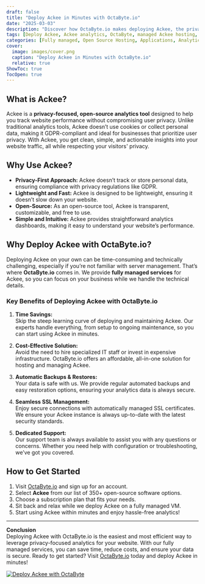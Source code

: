 ```yaml
---
draft: false
title: "Deploy Ackee in Minutes with OctaByte.io"
date: "2025-03-03"
description: "Discover how OctaByte.io makes deploying Ackee, the privacy-focused analytics tool, effortless. Save time, reduce costs, and enjoy fully managed services with automatic backups, SSL management, and expert support."
tags: [Deploy Ackee, Ackee analytics, OctaByte, managed Ackee hosting, privacy-focused analytics, open-source software hosting, managed open-source services, automatic backups, SSL management, cost-effective analytics]
categories: [Fully managed, Open Source Hosting, Applications, Analytics]
cover:
  image: images/cover.png
  caption: "Deploy Ackee in Minutes with OctaByte.io"
  relative: true
ShowToc: true
TocOpen: true
---
```



## What is Ackee?

Ackee is a **privacy-focused, open-source analytics tool** designed to help you track website performance without compromising user privacy. Unlike traditional analytics tools, Ackee doesn’t use cookies or collect personal data, making it GDPR-compliant and ideal for businesses that prioritize user privacy. With Ackee, you get clean, simple, and actionable insights into your website traffic, all while respecting your visitors' privacy.

## Why Use Ackee?

- **Privacy-First Approach:** Ackee doesn’t track or store personal data, ensuring compliance with privacy regulations like GDPR.
- **Lightweight and Fast:** Ackee is designed to be lightweight, ensuring it doesn’t slow down your website.
- **Open-Source:** As an open-source tool, Ackee is transparent, customizable, and free to use.
- **Simple and Intuitive:** Ackee provides straightforward analytics dashboards, making it easy to understand your website’s performance.

## Why Deploy Ackee with OctaByte.io?

Deploying Ackee on your own can be time-consuming and technically challenging, especially if you’re not familiar with server management. That’s where **OctaByte.io** comes in. We provide **fully managed services** for Ackee, so you can focus on your business while we handle the technical details.

### Key Benefits of Deploying Ackee with OctaByte.io

1. **Time Savings:**  
   Skip the steep learning curve of deploying and maintaining Ackee. Our experts handle everything, from setup to ongoing maintenance, so you can start using Ackee in minutes.

2. **Cost-Effective Solution:**  
   Avoid the need to hire specialized IT staff or invest in expensive infrastructure. OctaByte.io offers an affordable, all-in-one solution for hosting and managing Ackee.

3. **Automatic Backups & Restores:**  
   Your data is safe with us. We provide regular automated backups and easy restoration options, ensuring your analytics data is always secure.

4. **Seamless SSL Management:**  
   Enjoy secure connections with automatically managed SSL certificates. We ensure your Ackee instance is always up-to-date with the latest security standards.

5. **Dedicated Support:**  
   Our support team is always available to assist you with any questions or concerns. Whether you need help with configuration or troubleshooting, we’ve got you covered.

## How to Get Started

1. Visit [OctaByte.io](https://octabyte.io) and sign up for an account.
2. Select **Ackee** from our list of 350+ open-source software options.
3. Choose a subscription plan that fits your needs.
4. Sit back and relax while we deploy Ackee on a fully managed VM.
5. Start using Ackee within minutes and enjoy hassle-free analytics!

---

**Conclusion**  
Deploying Ackee with OctaByte.io is the easiest and most efficient way to leverage privacy-focused analytics for your website. With our fully managed services, you can save time, reduce costs, and ensure your data is secure. Ready to get started? Visit [OctaByte.io](https://octabyte.io) today and deploy Ackee in minutes!

[![Deploy Ackee with OctaByte](/images/deploy-on-octabyte.png)](https://octabyte.io/fully-managed-open-source-services/applications/analytics/ackee)